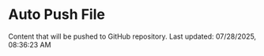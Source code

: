 # Auto Push File

Content that will be pushed to GitHub repository.
Last updated: 07/28/2025, 08:36:23 AM